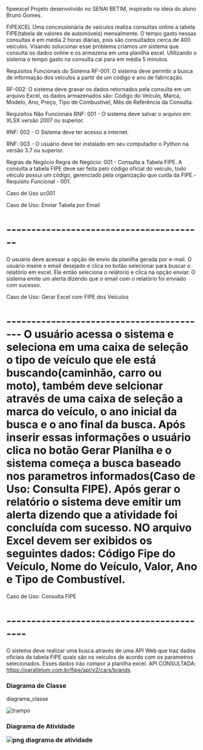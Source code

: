 fipeexcel
Projeto desenvolvido no SENAI BETIM, inspirado na ideia do aluno Bruno Gomes.

FIPEXCEL
Uma concessionária de veículos realiza consultas online a tabela FIPE(tabela de valores de automóveis) mensalmente. O tempo gasto nessas consultas é em média 2 horas diárias, pois são consultados cerca de 400 veículos. Visando solucionar esse problema criamos um sistema que consulta os dados online e os armazena em uma planilha excel. Utilizando o sistema o tempo gasto na consulta cai para em média 5 minutos.

Requisitos Funcionais do Sistema
RF-001: O sistema deve permitir a busca de informação dos veículos a partir de um código e ano de fabricação.

RF-002: O sistema deve gravar os dados retornados pela consulta em um arquivo Excel, os dados armazenados são: Código do Veículo, Marca, Modelo, Ano, Preço, Tipo de Combustível, Mês de Referência da Consulta.

Requisitos Não Funcionais
RNF: 001 - O sistema deve salvar o arquivo em XLSX versão 2007 ou superior.

RNF: 002 - O Sistema deve ter acesso a internet.

RNF: 003 - O usuário deve ter instalado em seu computador o Python na versão 3.7 ou superior.

Regras de Negócio
Regra de Negócio: 001 - Consulta a Tabela FIPE. A consulta a tabela FIPE deve ser feita pelo código oficial do veículo, todo véiculo possui um código, gerenciado pela organização que cuida da FIPE.- Requisito Funcional - 001.

Caso de Uso
uc001

Caso de Uso: Enviar Tabela por Email
# ----------------------------------------
O usuário deve acessar a opção de envio da planilha gerada por e-mail. O usuário insere o email desejado e clica no botão selecionar para buscar o relatório em excel. Ele então seleciona o relátorio e clica na opção enviar. O sistema emite um alerta dizendo que o email com o relatório foi enviado com sucesso.

Caso de Uso: Gerar Excel com FIPE dos Veículos
# ----------------------------------------- O usuário acessa o sistema e seleciona em uma caixa de seleção o tipo de veículo que ele está buscando(caminhão, carro ou moto), também deve selcionar através de uma caixa de seleção a marca do veículo, o ano inicial da busca e o ano final da busca. Após inserir essas informações o usuário clica no botão Gerar Planilha e o sistema começa a busca baseado nos parametros informados(Caso de Uso: Consulta FIPE). Após gerar o relatório o sistema deve emitir um alerta dizendo que a atividade foi concluída com sucesso. NO arquivo Excel devem ser exibidos os seguintes dados: Código Fipe do Veículo, Nome do Veículo, Valor, Ano e Tipo de Combustível.
Caso de Uso: Consulta FIPE
# ------------------------------------------
O sistema deve realizar uma busca através de uma API Web que traz dados oficiais da tabela FIPE quais são os veículos de acordo com os parametros selecionados. Esses dados irão compor a planilha excel. API CONSULTADA: https://parallelum.com.br/fipe/api/v2/cars/brands

<h3>Diagrama de Classe</h3>
diagrama_classe

![trampo](https://user-images.githubusercontent.com/103701313/165396854-ce6c93f0-5bb4-41b5-ae13-41c88050c1c2.png)

<h3> Diagrama de Atividade <h/h3>
  
 <br>
  
  
  
![png diagrama de atividade](https://user-images.githubusercontent.com/103701313/166343130-3399804c-e5ca-45a3-b533-b4b063da365d.png)
